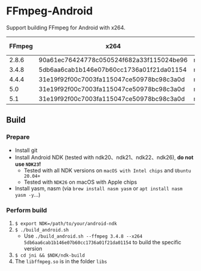 # FFmpeg-Android

Support building FFmpeg for Android with x264.

| FFmpeg | x264 | Android NDK | Tested Platform |
| ------ | ---- | ----------- | ------ |
| 2.8.6 | 90a61ec76424778c050524f682a33f115024be96 | ndk20,ndk21,ndk22,ndk26 | MacOS/Ubuntu |
| 3.4.8 | 5db6aa6cab1b146e07b60cc1736a01f21da01154 | ndk20,ndk21,ndk22,ndk26 | MacOS/Ubuntu |
| 4.4.4 | 31e19f92f00c7003fa115047ce50978bc98c3a0d | ndk22,ndk26 | MacOS |
| 5.0 | 31e19f92f00c7003fa115047ce50978bc98c3a0d | ndk22,ndk26 | MacOS |
| 5.1 | 31e19f92f00c7003fa115047ce50978bc98c3a0d | ndk22,ndk26 | MacOS |

## Build

### Prepare

- Install git
- Install Android NDK (tested with ndk20、ndk21、ndk22、ndk26), __do not use `NDK23`!__
  - Tested with all NDK versions on `macOS with Intel chips` and `Ubuntu 20.04+`
  - Tested with `NDK26` on macOS with Apple chips
- Install yasm, nasm (via `brew install nasm yasm` or `apt install nasm yasm -y`...)

### Perform build

1. `$ export NDK=/path/to/your/android-ndk`
2. `$ ./build_android.sh`
    - Use `./build_android.sh --ffmpeg 3.4.8 --x264 5db6aa6cab1b146e07b60cc1736a01f21da01154` to build the specific version
3. `$ cd jni && $NDK/ndk-build`
4. The `libffmpeg.so` is in the folder `libs`
